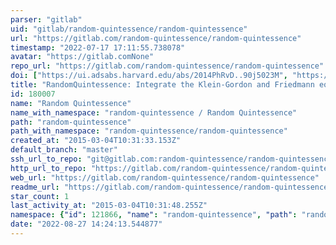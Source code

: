 ```yaml
---
parser: "gitlab"
uid: "gitlab/random-quintessence/random-quintessence"
url: "https://gitlab.com/random-quintessence/random-quintessence"
timestamp: "2022-07-17 17:11:55.738078"
avatar: "https://gitlab.comNone"
repo_url: "https://gitlab.com/random-quintessence/random-quintessence"
doi: ["https://ui.adsabs.harvard.edu/abs/2014PhRvD..90j5023M", "https://ui.adsabs.harvard.edu/abs/2021ascl.soft05019M/abstract"]
title: "RandomQuintessence: Integrate the Klein-Gordon and Friedmann equations with random initial conditions"
id: 180007
name: "Random Quintessence"
name_with_namespace: "random-quintessence / Random Quintessence"
path: "random-quintessence"
path_with_namespace: "random-quintessence/random-quintessence"
created_at: "2015-03-04T10:31:33.153Z"
default_branch: "master"
ssh_url_to_repo: "git@gitlab.com:random-quintessence/random-quintessence.git"
http_url_to_repo: "https://gitlab.com/random-quintessence/random-quintessence.git"
web_url: "https://gitlab.com/random-quintessence/random-quintessence"
readme_url: "https://gitlab.com/random-quintessence/random-quintessence/-/blob/master/README"
star_count: 1
last_activity_at: "2015-03-04T10:31:48.255Z"
namespace: {"id": 121866, "name": "random-quintessence", "path": "random-quintessence", "kind": "group", "full_path": "random-quintessence", "parent_id": null, "avatar_url": null, "web_url": "https://gitlab.com/groups/random-quintessence"}
date: "2022-08-27 14:24:13.544877"
---
```

